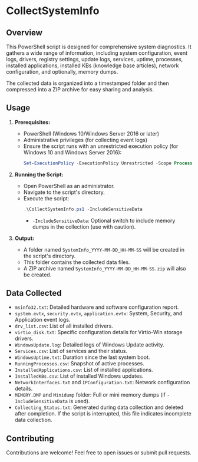 # CollectSystemInfo

## Overview

This PowerShell script is designed for comprehensive system diagnostics. It gathers a wide range of information, including system configuration, event logs, drivers, registry settings, update logs, services, uptime, processes, installed applications, installed KBs (knowledge base articles), network configuration, and optionally, memory dumps.

The collected data is organized into a timestamped folder and then compressed into a ZIP archive for easy sharing and analysis.

## Usage

1. **Prerequisites:**
   - PowerShell (Windows 10/Windows Server 2016 or later)
   - Administrative privileges (for collecting event logs)
   - Ensure the script runs with an unrestricted execution policy (for Windows 10 and Windows Server 2016): 
     ```powershell   
     Set-ExecutionPolicy -ExecutionPolicy Unrestricted -Scope Process -Force
     ```

2. **Running the Script:**
   - Open PowerShell as an administrator.
   - Navigate to the script's directory.
   - Execute the script:
      ```powershell
      .\CollectSystemInfo.ps1 -IncludeSensitiveData
      ```
      - `-IncludeSensitiveData`: Optional switch to include memory dumps in the collection (use with caution).

3. **Output:**
   - A folder named `SystemInfo_YYYY-MM-DD_HH-MM-SS` will be created in the script's directory.
   - This folder contains the collected data files.
   - A ZIP archive named `SystemInfo_YYYY-MM-DD_HH-MM-SS.zip` will also be created.

## Data Collected

- `msinfo32.txt`: Detailed hardware and software configuration report.
- `system.evtx`, `security.evtx`, `application.evtx`: System, Security, and Application event logs.
- `drv_list.csv`: List of all installed drivers.
- `virtio_disk.txt`: Specific configuration details for Virtio-Win storage drivers.
- `WindowsUpdate.log`: Detailed logs of Windows Update activity.
- `Services.csv`: List of services and their status.
- `WindowsUptime.txt`: Duration since the last system boot.
- `RunningProcesses.csv`: Snapshot of active processes.
- `InstalledApplications.csv`: List of installed applications.
- `InstalledKBs.csv`: List of installed Windows updates.
- `NetworkInterfaces.txt` and `IPConfiguration.txt`: Network configuration details.
- `MEMORY.DMP` and `Minidump` folder: Full or mini memory dumps (if `-IncludeSensitiveData` is used).
- `Collecting_Status.txt`: Generated during data collection and deleted after completion. If the script is interrupted, this file indicates incomplete data collection.

## Contributing

Contributions are welcome! Feel free to open issues or submit pull requests.
